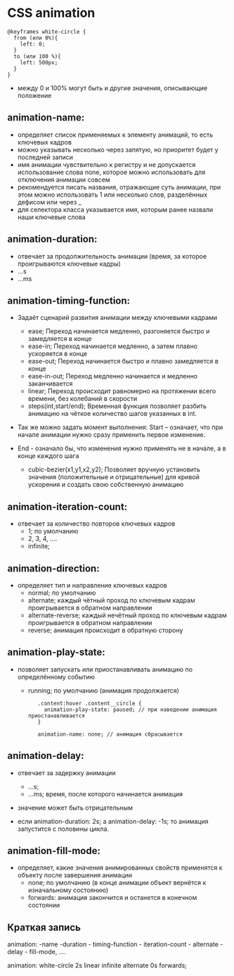 # CSS animation

    @keyframes white-circle {
      from (или 0%){
        left: 0;
      }
      to (или 100 %){
        left: 500px;
      }
    }

- между 0 и 100% могут быть и другие значения, описывающие положение

## animation-name:

- определяет список применяемых к элементу анимаций, то есть ключевых кадров
- можно указывать несколько через запятую, но приоритет будет у последней записи
- имя анимации чувствительно к регистру и не допускается использование слова none, которое можно использовать для отключения анимации совсем
- рекомендуется писать названия, отражающие суть анимации, при этом можно использовать 1 или несколько слов, разделённых дефисом или через \_
- для селектора класса указывается имя, которым ранее назвали наши ключевые слова

## animation-duration:

- отвечает за продолжительность анимации (время, за которое проигрываются ключевые кадры)
- ...s
- ...ms

## animation-timing-function:

- Задаёт сценарий развития анимации между ключевыми кадрами

  - ease; Переход начинается медленно, разгоняется быстро и замедляется в конце
  - ease-in; Переход начинается медленно, а затем плавно ускоряется в конце
  - ease-out; Переход начинается быстро и плавно замедляется в конце
  - ease-in-out; Переход медленно начинается и медленно заканчивается
  - linear; Переход происходит равномерно на протяжении всего времени, без колебаний в скорости
  - steps(int,start/end); Временная функция позволяет разбить анимацию на чёткое количество шагов указанных в int.

- Так же можно задать момент выполнения: Start – означает, что при начале анимации нужно сразу применить первое изменение.
- End - означало бы, что изменения нужно применять не в начале, а в конце каждого шага

  - cubic-bezier(x1,y1,x2,y2); Позволяет вручную установить значения (положительные и отрицательные) для кривой ускорения и создать свою собственную анимацию

## animation-iteration-count:

- отвечает за количество повторов ключевых кадров
  - 1; по умолчанию
  - 2, 3, 4, ….
  - infinite;

## animation-direction:

- определяет тип и направление ключевых кадров
  - normal; по умолчанию
  - alternate; каждый чётный проход по ключевым кадрам проигрывается в обратном направлении
  - alternate-reverse; каждый нечётный проход по ключевым кадрам проигрывается в обратном направлении
  - reverse; анимация происходит в обратную сторону

## animation-play-state:

- позволяет запускать или приостанавливать анимацию по определённому событию

  - running; по умолчанию (анимация продолжается)

           .content:hover .content__circle {
             animation-play-state: paused; // при наведении анимация приостанавливается
           }

           animation-name: none; // анимация сбрасывается

## animation-delay:

- отвечает за задержку анимации

  - ...s;
  - ...ms; время, после которого начинается анимация

- значение может быть отрицательным
- если animation-duration: 2s; а animation-delay: -1s; то анимация запустится с половины цикла.

## animation-fill-mode:

- определяет, какие значения анимированных свойств применятся к объекту после завершения анимации
  - none; по умолчанию (в конце анимации объект вернётся к изначальному состоянию)
  - forwards: анимация закончится и останется в конечном состоянии

## Краткая запись

animation: -name -duration - timing-function - iteration-count - alternate - delay - fill-mode, ….

animation: white-circle 2s linear infinite alternate 0s forwards;
